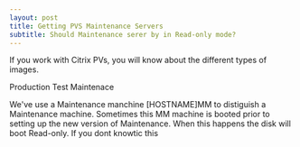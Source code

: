 ```yaml
---
layout: post
title: Getting PVS Maintenance Servers
subtitle: Should Maintenance serer by in Read-only mode?
---
```


If you work with Citrix PVs, you will know about the different types of images.

Production
Test
Maintenace

We've use a Maintenance manchine [HOSTNAME]MM to distiguish a Maintenance machine.  Sometimes this MM machine is booted prior to setting up the new version of Maintenance.  When this happens the disk will boot Read-only.  If you dont knowtic this

